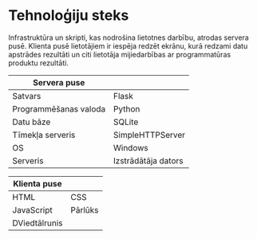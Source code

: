 # Tehnoloģiju steks

Infrastruktūra un skripti, kas nodrošina lietotnes darbību, atrodas servera pusē. Klienta pusē lietotājiem ir iespēja redzēt ekrānu, kurā redzami datu apstrādes rezultāti un citi lietotāja mijiedarbības ar programmatūras produktu rezultāti.




| Servera puse |  |
| --- | ----------- |
| Satvars | Flask |
| Programmēšanas valoda | Python |
| Datu bāze | SQLite |
| Tīmekļa serveris | SimpleHTTPServer |
| OS | Windows |
| Serveris | Izstrādātāja dators |


| Klienta puse |  |
| --- | ----------- |
| HTML | CSS |
| JavaScript | Pārlūks |
| DViedtālrunis |  |
